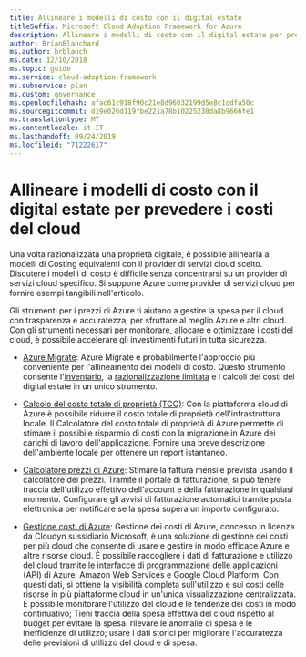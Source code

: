 ```yaml
---
title: Allineare i modelli di costo con il digital estate
titleSuffix: Microsoft Cloud Adoption Framework for Azure
description: Allineare i modelli di costo con il digital estate per prevedere i costi del cloud.
author: BrianBlanchard
ms.author: brblanch
ms.date: 12/10/2018
ms.topic: guide
ms.service: cloud-adoption-framework
ms.subservice: plan
ms.custom: governance
ms.openlocfilehash: afac61c918f90c21e8d96032199d5e8c1cdfa50c
ms.sourcegitcommit: d19e026d119fbe221a78b10225230da8b9666fe1
ms.translationtype: MT
ms.contentlocale: it-IT
ms.lasthandoff: 09/24/2019
ms.locfileid: "71222617"
---
```

# <a name="align-cost-models-with-the-digital-estate-to-forecast-cloud-costs"></a>Allineare i modelli di costo con il digital estate per prevedere i costi del cloud

Una volta razionalizzata una proprietà digitale, è possibile allinearla ai modelli di Costing equivalenti con il provider di servizi cloud scelto. Discutere i modelli di costo è difficile senza concentrarsi su un provider di servizi cloud specifico. Si suppone Azure come provider di servizi cloud per fornire esempi tangibili nell'articolo.

Gli strumenti per i prezzi di Azure ti aiutano a gestire la spesa per il cloud con trasparenza e accuratezza, per sfruttare al meglio Azure e altri cloud. Con gli strumenti necessari per monitorare, allocare e ottimizzare i costi del cloud, è possibile accelerare gli investimenti futuri in tutta sicurezza.

- [Azure Migrate](https://docs.microsoft.com/azure/migrate/migrate-overview): Azure Migrate è probabilmente l'approccio più conveniente per l'allineamento dei modelli di costo. Questo strumento consente l'[inventario](./inventory.md), la [razionalizzazione limitata](./rationalize.md) e i calcoli dei costi del digital estate in un unico strumento.

- [Calcolo del costo totale di proprietà (TCO)](https://azure.microsoft.com/pricing/tco/calculator): Con la piattaforma cloud di Azure è possibile ridurre il costo totale di proprietà dell'infrastruttura locale. Il Calcolatore del costo totale di proprietà di Azure permette di stimare il possibile risparmio di costi con la migrazione in Azure dei carichi di lavoro dell'applicazione. Fornire una breve descrizione dell'ambiente locale per ottenere un report istantaneo.

- [Calcolatore prezzi di Azure](https://azure.microsoft.com/pricing): Stimare la fattura mensile prevista usando il calcolatore dei prezzi. Tramite il portale di fatturazione, si può tenere traccia dell'utilizzo effettivo dell'account e della fatturazione in qualsiasi momento. Configurare gli avvisi di fatturazione automatici tramite posta elettronica per notificare se la spesa supera un importo configurato.

- [Gestione costi di Azure](https://azure.microsoft.com/services/cost-management): Gestione dei costi di Azure, concesso in licenza da Cloudyn sussidiario Microsoft, è una soluzione di gestione dei costi per più cloud che consente di usare e gestire in modo efficace Azure e altre risorse cloud. È possibile raccogliere i dati di fatturazione e utilizzo del cloud tramite le interfacce di programmazione delle applicazioni (API) di Azure, Amazon Web Services e Google Cloud Platform. Con questi dati, si ottiene la visibilità completa sull'utilizzo e sui costi delle risorse in più piattaforme cloud in un'unica visualizzazione centralizzata. È possibile monitorare l'utilizzo del cloud e le tendenze dei costi in modo continuativo; Tieni traccia della spesa effettiva del cloud rispetto al budget per evitare la spesa. rilevare le anomalie di spesa e le inefficienze di utilizzo; usare i dati storici per migliorare l'accuratezza delle previsioni di utilizzo del cloud e di spesa.
